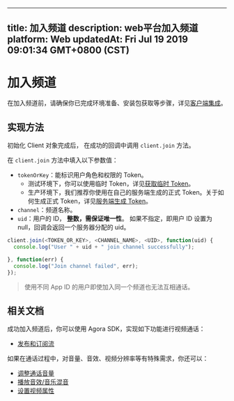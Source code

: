 
---
title: 加入频道
description: web平台加入频道
platform: Web
updatedAt: Fri Jul 19 2019 09:01:34 GMT+0800 (CST)
---
# 加入频道
在加入频道前，请确保你已完成环境准备、安装包获取等步骤，详见[客户端集成](../../cn/Video/web_prepare.md)。

## 实现方法

初始化 Client 对象完成后， 在成功的回调中调用 `client.join` 方法。

在  `client.join` 方法中填入以下参数值：

- `tokenOrKey`：能标识用户角色和权限的 Token。
	-   测试环境下，你可以使用临时 Token，详见[获取临时 Token](../../cn/Video/token.md)。
	-   生产环境下，我们推荐你使用在自己的服务端生成的正式 Token。关于如何生成正式 Token，详见[服务端生成 Token](../../cn/Video/token_server.md)。
- `channel`：频道名称。
- `uid`：用户的 ID， **整数，需保证唯一性**。 如果不指定，即用户 ID 设置为 null，回调会返回一个服务器分配的 uid。

```javascript
client.join(<TOKEN_OR_KEY>, <CHANNEL_NAME>, <UID>, function(uid) {
  console.log("User " + uid + " join channel successfully");

}, function(err) {
  console.log("Join channel failed", err);
});
```

> 使用不同 App ID 的用户即使加入同一个频道也无法互相通话。

## 相关文档
成功加入频道后，你可以使用 Agora SDK，实现如下功能进行视频通话：
- [发布和订阅流](../../cn/Video/publish_web.md)

如果在通话过程中，对音量、音效、视频分辨率等有特殊需求，你还可以：
- [调整通话音量](../../cn/Video/volume_web.md)
- [播放音效/音乐混音](../../cn/Video/effect_mixing_web.md)
- [设置视频属性](../../cn/Video/videoProfile_web.md)

